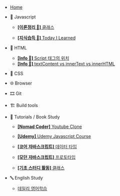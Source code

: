 - [Home](/)

* 🍊 Javascript

  - [**[이론정리 📝]** 클래스](/javascript/class.md)

  - [**[지식습득 🧐]** Today I Learned](/Study-log/2020-Dec-14.md)

* 🚂 HTML

  - [**[Info 👻]** Script 태그의 위치](/html/script태그의_위치.md)
  - [**[Info 👻]** textContent vs innerText vs innerHTML](/html/../../html/textcontent_innertext_innerhtml.md)

* 💅 CSS

* 🌐 Browser

* 🎞 Git

* 🏗 Build tools

* 📝 Tutorials / Book Study

  - [**[Nomad Coder]** Youtube Clone](/tutorials/youtubeClone.md)

  - [**[Udemy]** Udemy Javascript Course](/tutorials/유데미-자바스크립트-코스/Udemy_javascript_class.md)

  - [**[코어 자바스크립트]** 데이터 타입](/tutorials/자바스크립트_기초_스터디/01.데이터_타입.md)

  - [**[모던 자바스크립트]** 프로토타입](/javascript/prototype.md)

  - [**[기초 스터디 활동]** 클래스](/tutorials/자바스크립트_기초_스터디/07.클래스.md)

* 🔤 English Study

  - [데일리 영어학습](/English-study/Eng-2020-Dec-15.md)
